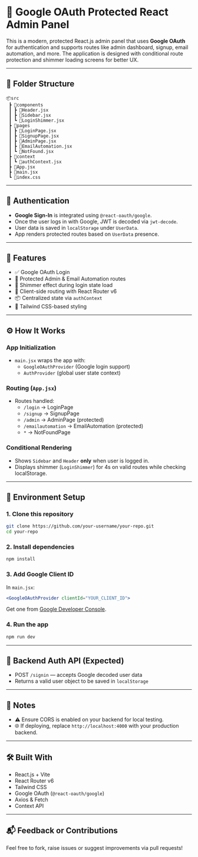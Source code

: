 
# 🚀 Google OAuth Protected React Admin Panel

This is a modern, protected React.js admin panel that uses **Google OAuth** for authentication and supports routes like admin dashboard, signup, email automation, and more. The application is designed with conditional route protection and shimmer loading screens for better UX.

---

## 📁 Folder Structure

```
📦src
 ┣ 📂components
 ┃ ┣ 📜Header.jsx
 ┃ ┣ 📜Sidebar.jsx
 ┃ ┗ 📜LoginShimmer.jsx
 ┣ 📂pages
 ┃ ┣ 📜LoginPage.jsx
 ┃ ┣ 📜SignupPage.jsx
 ┃ ┣ 📜AdminPage.jsx
 ┃ ┣ 📜EmailAutomation.jsx
 ┃ ┗ 📜NotFound.jsx
 ┣ 📂context
 ┃ ┗ 📜authContext.jsx
 ┣ 📜App.jsx
 ┣ 📜main.jsx
 ┗ 📜index.css
```

---

## 🔐 Authentication

- **Google Sign-In** is integrated using `@react-oauth/google`.
- Once the user logs in with Google, JWT is decoded via `jwt-decode`.
- User data is saved in `localStorage` under `UserData`.
- App renders protected routes based on `UserData` presence.

---

## 📌 Features

- ✅ Google OAuth Login
- 🔐 Protected Admin & Email Automation routes
- 💫 Shimmer effect during login state load
- 🧭 Client-side routing with React Router v6
- 📦 Centralized state via `authContext`
- 🎨 Tailwind CSS-based styling

---

## ⚙️ How It Works

### App Initialization

- `main.jsx` wraps the app with:
  - `GoogleOAuthProvider` (Google login support)
  - `AuthProvider` (global user state context)

### Routing (`App.jsx`)

- Routes handled:
  - `/login` → LoginPage
  - `/signup` → SignupPage
  - `/admin` → AdminPage (protected)
  - `/emailautomation` → EmailAutomation (protected)
  - `*` → NotFoundPage

### Conditional Rendering

- Shows `Sidebar` and `Header` **only** when user is logged in.
- Displays shimmer (`LoginShimmer`) for 4s on valid routes while checking localStorage.

---

## 🧪 Environment Setup

### 1. Clone this repository

```bash
git clone https://github.com/your-username/your-repo.git
cd your-repo
```

### 2. Install dependencies

```bash
npm install
```

### 3. Add Google Client ID

In `main.jsx`:

```jsx
<GoogleOAuthProvider clientId="YOUR_CLIENT_ID">
```

Get one from [Google Developer Console](https://console.cloud.google.com/).

### 4. Run the app

```bash
npm run dev
```

---

## 🔐 Backend Auth API (Expected)

- POST `/signin` — accepts Google decoded user data
- Returns a valid user object to be saved in `localStorage`

---

## 📌 Notes

- ⚠️ Ensure CORS is enabled on your backend for local testing.
- 🌐 If deploying, replace `http://localhost:4000` with your production backend.

---

## 🛠️ Built With

- React.js + Vite
- React Router v6
- Tailwind CSS
- Google OAuth (`@react-oauth/google`)
- Axios & Fetch
- Context API

---

## 📬 Feedback or Contributions

Feel free to fork, raise issues or suggest improvements via pull requests!
